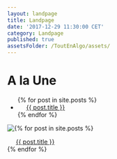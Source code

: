 ```yaml
---
layout: landpage
title: Landpage
date: '2017-12-29 11:30:00 CET'
category: Landpage
published: true
assetsFolder: /ToutEnAlgo/assets/
---
```


<h1>
A la Une
</h1>

<ul>
  {% for post in site.posts %}
    <li>
      <a href="{{ post.url | relative_url  }}">{{ post.title }}</a>
    </li>
  {% endfor %}
</ul>



  {% for post in site.posts %}
      <img style="float:left;" src="{{ page.assetsFolder }}/images/blog/thumbmail-empty-150x150.png" href="{{ post.url | relative_url  }}" />
      <div style="clear: both;">
          <a href="{{ post.url | relative_url  }}">{{ post.title }}</a>
      </div>
  {% endfor %}
